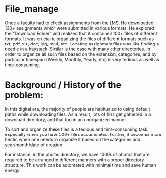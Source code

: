 # File_manage
Once a faculty had to check assignments from the LMS. He downloaded 130+ assignments which were submitted in various formats. He explored the “Download Folder” and realized that it contained 100+ files of different formats. It was crucial to organizing the files of different formats such as txt, pdf, xls, doc, jpg, mp4, etc. Locating assignment files was like finding a needle in a haystack. Similar is the case with many other directories. In order to organize all such files based on the extension, categories, and by particular timespan (Weekly, Monthly, Yearly, etc) is very tedious as well as time-consuming.

# Background / History of the problem:
In this digital era, the majority of people are habituated to using default paths while downloading files. As a result, lots of files get gathered in a download directory, and that too in an unorganized manner.

To sort and organize these files is a tedious and time-consuming task, especially when you have 500+ files accumulated. Further, it becomes more hectic when one needs to organize it based on the categories and year/month/date of creation.

For instance, in the photos directory, we have 1000s of photos that are required to be arranged in different manners with a proper directory structure. This work can be automated with minimal time and save human energy.
